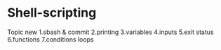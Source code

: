 # Shell-scripting

Topic new
1.sbash & commit
2.printing
3.variables
4.inputs
5.exit status
6.functions
7.conditions loops